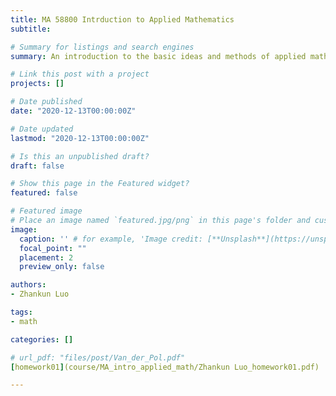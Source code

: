 ```yaml
---
title: MA 58800 Intrduction to Applied Mathematics
subtitle: 

# Summary for listings and search engines
summary: An introduction to the basic ideas and methods of applied mathematics. Topics taken from elementary partial differential equations, separation of variables and Fourier series, Fourier transforms, calculus of variations, applied linear algebra, numerical methods, modeling.

# Link this post with a project
projects: []

# Date published
date: "2020-12-13T00:00:00Z"

# Date updated
lastmod: "2020-12-13T00:00:00Z"

# Is this an unpublished draft?
draft: false

# Show this page in the Featured widget?
featured: false

# Featured image
# Place an image named `featured.jpg/png` in this page's folder and customize its options here.
image:
  caption: '' # for example, 'Image credit: [**Unsplash**](https://unsplash.com/photos/CpkOjOcXdUY)'
  focal_point: ""
  placement: 2
  preview_only: false

authors:
- Zhankun Luo

tags:
- math

categories: []

# url_pdf: "files/post/Van_der_Pol.pdf"
[homework01](course/MA_intro_applied_math/Zhankun Luo_homework01.pdf)

---
```

